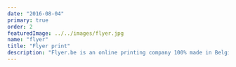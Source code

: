 ```yaml
---
date: "2016-08-04"
primary: true
order: 2
featuredImage: ../../images/flyer.jpg
name: "flyer"
title: "Flyer print"
description: "Flyer.be is an online printing company 100% made in Belgium which offers a range of products and communication media in a simple and easy-to-use printing platform. Whether you are entrepreneurs of a small, medium or large company, graphic designers, resellers, marketers or craftsmen, Flyer.be is there for you."
---
```

